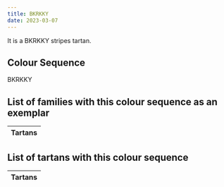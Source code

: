 ```yaml
---
title: BKRKKY
date: 2023-03-07
---
```

<no value>

It is a BKRKKY stripes tartan.


## Colour Sequence
BKRKKY

## List of families with this colour sequence as an exemplar

| Tartans |
|---------------|


## List of tartans with this colour sequence

| Tartans |
|---------------|
